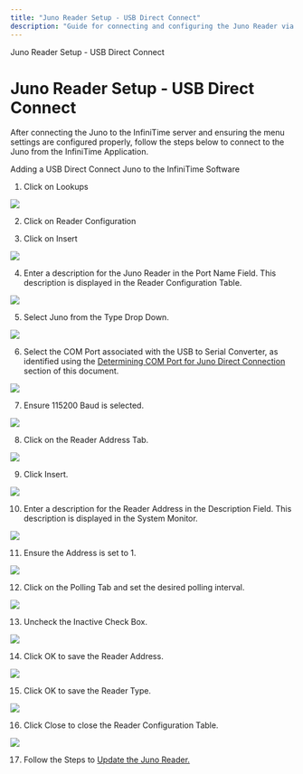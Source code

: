 ```yaml
---
title: "Juno Reader Setup - USB Direct Connect"
description: "Guide for connecting and configuring the Juno Reader via USB Direct Connect with InfiniTime software."
---
```


Juno Reader Setup - USB Direct Connect

# Juno Reader Setup - USB Direct Connect

After connecting the Juno to the InfiniTime server and ensuring the menu settings are configured properly, follow the steps below to connect to the Juno from the InfiniTime Application.

Adding a USB Direct Connect Juno to the InfiniTime Software

1. Click on Lookups

![](/img/Insert_0.gif)

2. Click on Reader Configuration

3. Click on Insert

![](/img/CH23_HRDW_PortName.gif)

4. Enter a description for the Juno Reader in the Port Name Field. This description is displayed in the Reader Configuration Table.

![](/img/CH23_HRDW_Type.gif)

5. Select Juno from the Type Drop Down.

![](/img/Zephyr_screen_05.gif)

6. Select the COM Port associated with the USB to Serial Converter, as identified using the [Determining COM Port for Juno Direct Connection](CH23_Hardware_JunoCOM.md) section of this document.

![](/img/cset1.gif)

7. Ensure 115200 Baud is selected.

![](/img/CloseButton-Normal.gif)

8. Click on the Reader Address Tab.

![](/img/OkButton-Normal.gif)

9. Click Insert.

![](/img/CloseButton-Normal.gif)

10. Enter a description for the Reader Address in the Description Field. This description is displayed in the System Monitor.

![](/img/CH23_HRDW_DESC.gif)

11. Ensure the Address is set to 1.

![](/img/CH23_HRDW_Inactive.gif)

12. Click on the Polling Tab and set the desired polling interval.

![](/img/OkButton-Normal.gif)

13. Uncheck the Inactive Check Box.

![](/img/cset1.gif)

14. Click OK to save the Reader Address.

![](/img/Zephyr_screen_05.gif)

15. Click OK to save the Reader Type.

![](/img/CH23_HRDW_SetBaud.gif)

16. Click Close to close the Reader Configuration Table.

![](/img/CH23_HRDW_ADDR.gif)

17. Follow the Steps to [Update the Juno Reader.](Hardware_Updating_the_Juno_Reader.md)
